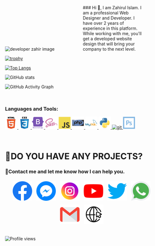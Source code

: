 <!-- Banner image -->
<img style="display:inline-block; width:50%;" src="https://avatars.githubusercontent.com/u/82234171?v=4" alt="developer zahir image" />

<div style="width:40%; display:inline-block;">
  <!-- about me -->
### Hi  👋, I am Zahirul Islam. 
I am a professional Web Designer and Developer. I have over 2 years of experience in this platform. While working with me, you'll get a developed website design that will bring your company to the next level. 


</div>

[![trophy](https://github-profile-trophy.vercel.app/?username=Developer-zahir)](https://github.com/ryo-ma/github-profile-trophy)


[![Top Langs](https://github-readme-stats.vercel.app/api/top-langs/?username=Developer-zahir)](https://github.com/anuraghazra/github-readme-stats)


![GitHub stats](https://github-readme-stats.vercel.app/api?username=Developer-zahir&show_icons=true&count_private=true)  

![GitHub Activity Graph](https://activity-graph.herokuapp.com/graph?username=Developer-zahir)  






</br>

<!-- my skills -->

<h3 align="left">Languages and Tools:</h3>
<p align="left"> 
<!-- html -->
<a href="https://www.w3.org/html/" target="_blank"> <img src="https://raw.githubusercontent.com/devicons/devicon/master/icons/html5/html5-original-wordmark.svg" alt="html5" width="40" height="40"/> </a> 
<!-- css3 -->
<a href="https://www.w3schools.com/css/" target="_blank"> <img src="https://raw.githubusercontent.com/devicons/devicon/master/icons/css3/css3-original-wordmark.svg" alt="css3" width="40" height="40"/> </a> 
<!-- bootstrap -->
<a href="https://getbootstrap.com" target="_blank"> <img src="https://raw.githubusercontent.com/devicons/devicon/master/icons/bootstrap/bootstrap-plain-wordmark.svg" alt="bootstrap" width="40" height="40"/> </a>
<!-- sass -->
<a href="https://sass-lang.com" target="_blank"> <img src="https://raw.githubusercontent.com/devicons/devicon/master/icons/sass/sass-original.svg" alt="sass" width="40" height="40"/> </a>
<!-- JavaScript -->
<a href="https://developer.mozilla.org/en-US/docs/Web/JavaScript" target="_blank"> <img src="https://raw.githubusercontent.com/devicons/devicon/master/icons/javascript/javascript-original.svg" alt="javascript" width="40" height="40"/> </a> 
<!-- php -->
<a href="https://www.php.net" target="_blank"> <img src="https://raw.githubusercontent.com/devicons/devicon/master/icons/php/php-original.svg" alt="php" width="40" height="40"/> </a> 
<!-- mysql -->
<a href="https://www.mysql.com/" target="_blank"> <img src="https://raw.githubusercontent.com/devicons/devicon/master/icons/mysql/mysql-original-wordmark.svg" alt="mysql" width="40" height="40"/> </a> 
<!-- python -->
<a href="https://www.python.org" target="_blank"> <img src="https://raw.githubusercontent.com/devicons/devicon/master/icons/python/python-original.svg" alt="python" width="40" height="40"/> </a> 
<!-- git -->
<a href="https://git-scm.com/" target="_blank"> <img src="https://www.vectorlogo.zone/logos/git-scm/git-scm-icon.svg" alt="git" width="40" height="40"/> </a> 
<!-- photoship -->
<a href="https://www.photoshop.com/en" target="_blank"> <img src="https://raw.githubusercontent.com/devicons/devicon/master/icons/photoshop/photoshop-line.svg" alt="photoshop" width="40" height="40"/> </a> 
</p>

</br>

<!-- my social profile link -->
<h1>🔴DO YOU HAVE ANY PROJECTS?</h1>
<h3>🔹Contact me and let me know how I can help you.</h3>

<div style="text-align: center; margin: auto;">
<a style="display: inline-block; margin: 5px;" href="https://www.facebook.com/mdzahirulislam.official"><img src="https://github.com/Developer-zahir/Web-Design---2021/blob/master/Dev%20social%20link%20images/001-facebook.png" alt="developer zahir"></a>
<a style="display: inline-block; margin: 5px;" href="m.me/mdzahirulislam.official"><img src="https://github.com/Developer-zahir/Web-Design---2021/blob/master/Dev%20social%20link%20images/002-messenger.png" alt="developer zahir"></a>
<a style="display: inline-block; margin: 5px;" href="https://www.instagram.com/developer_zahir.me"><img src="https://github.com/Developer-zahir/Web-Design---2021/blob/master/Dev%20social%20link%20images/003-instagram.png" alt="developer zahir"></a>
<a style="display: inline-block; margin: 5px;" href="https://www.youtube.com/channel/UC4yq5K55qV4m3cTne_ZrC2g"><img src="https://github.com/Developer-zahir/Web-Design---2021/blob/master/Dev%20social%20link%20images/004-youtube.png" alt="developer zahir"></a>
<a style="display: inline-block; margin: 5px;" href="https://twitter.com/IvZahirulislam"><img src="https://github.com/Developer-zahir/Web-Design---2021/blob/master/Dev%20social%20link%20images/005-twitter.png" alt="developer zahir"></a>
<a style="display: inline-block; margin: 5px;" href="tel:+88801775425643"><img src="https://github.com/Developer-zahir/Web-Design---2021/blob/master/Dev%20social%20link%20images/006-whatsapp.png" alt="developer zahir"></a>
<a style="display: inline-block; margin: 5px;" href="mailto:zahirulislam.iv@gmail.com"><img src="https://github.com/Developer-zahir/Web-Design---2021/blob/master/Dev%20social%20link%20images/007-gmail.png" alt="developer zahir"></a>
<a style="display: inline-block; margin: 5px;" href="https://developerzahir.me"><img src="https://github.com/Developer-zahir/Web-Design---2021/blob/master/Dev%20social%20link%20images/008-web.png" alt="developer zahir"></a>
</div>


</br>

<!-- github profile views -->
![Profile views](https://gpvc.arturio.dev/Developer-zahir)  




